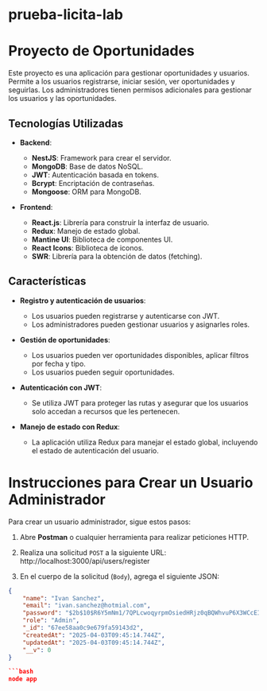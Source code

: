# prueba-licita-lab
# Proyecto de Oportunidades

Este proyecto es una aplicación para gestionar oportunidades y usuarios. Permite a los usuarios registrarse, iniciar sesión, ver oportunidades y seguirlas. Los administradores tienen permisos adicionales para gestionar los usuarios y las oportunidades.

## Tecnologías Utilizadas

- **Backend**: 
  - **NestJS**: Framework para crear el servidor.
  - **MongoDB**: Base de datos NoSQL.
  - **JWT**: Autenticación basada en tokens.
  - **Bcrypt**: Encriptación de contraseñas.
  - **Mongoose**: ORM para MongoDB.

- **Frontend**:
  - **React.js**: Librería para construir la interfaz de usuario.
  - **Redux**: Manejo de estado global.
  - **Mantine UI**: Biblioteca de componentes UI.
  - **React Icons**: Biblioteca de iconos.
  - **SWR**: Librería para la obtención de datos (fetching).

## Características

- **Registro y autenticación de usuarios**:
  - Los usuarios pueden registrarse y autenticarse con JWT.
  - Los administradores pueden gestionar usuarios y asignarles roles.
  
- **Gestión de oportunidades**:
  - Los usuarios pueden ver oportunidades disponibles, aplicar filtros por fecha y tipo.
  - Los usuarios pueden seguir oportunidades.

- **Autenticación con JWT**:
  - Se utiliza JWT para proteger las rutas y asegurar que los usuarios solo accedan a recursos que les pertenecen.

- **Manejo de estado con Redux**:
  - La aplicación utiliza Redux para manejar el estado global, incluyendo el estado de autenticación del usuario.

# Instrucciones para Crear un Usuario Administrador

Para crear un usuario administrador, sigue estos pasos:

1. Abre **Postman** o cualquier herramienta para realizar peticiones HTTP.

2. Realiza una solicitud `POST` a la siguiente URL: http://localhost:3000/api/users/register

3. En el cuerpo de la solicitud (`Body`), agrega el siguiente JSON:

```json
{
    "name": "Ivan Sanchez",
    "email": "ivan.sanchez@hotmial.com",
    "password": "$2b$10$R6Y5mNm1/7QPLcwoqyrpmOsiedHRjz0qBQWhvuP6X3WCcEIG/rg/S",
    "role": "Admin",
    "_id": "67ee58aa0c9e679fa59143d2",
    "createdAt": "2025-04-03T09:45:14.744Z",
    "updatedAt": "2025-04-03T09:45:14.744Z",
    "__v": 0
}

```bash
node app
```

